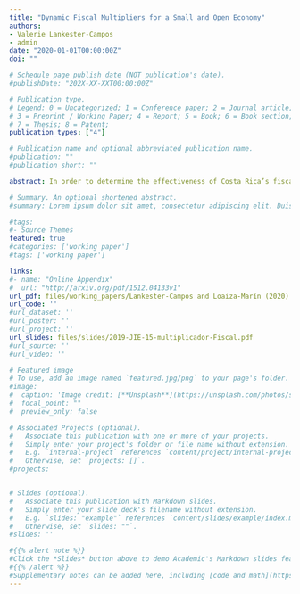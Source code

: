 ```yaml
---
title: "Dynamic Fiscal Multipliers for a Small and Open Economy"
authors:
- Valerie Lankester-Campos
- admin
date: "2020-01-01T00:00:00Z"
doi: ""

# Schedule page publish date (NOT publication's date).
#publishDate: "202X-XX-XXT00:00:00Z"

# Publication type.
# Legend: 0 = Uncategorized; 1 = Conference paper; 2 = Journal article;
# 3 = Preprint / Working Paper; 4 = Report; 5 = Book; 6 = Book section;
# 7 = Thesis; 8 = Patent;
publication_types: ["4"]

# Publication name and optional abbreviated publication name.
#publication: ""
#publication_short: ""

abstract: In order to determine the effectiveness of Costa Rica’s fiscal policy, we use a structural autoregressive vector model with quarterly data from 1991 to 2018 to estimate its multipliers. From the results, it is possible to conclude that a more flexible expenditure improves fiscal policy effectiveness, and that the effect of increments in taxes is negative on output and highly time persistent. The analysis is complemented with the results of a smooth transition autoregressive vector model, for different output scenarios (over and under potential growth), which shows that increments in government consumption and capital expenditure have different impact given the economic cycle; it is positive during recessions but negative in expansions. A possible explanation for the latter is the high fiscal deficit, which channels the transmission mechanism through negative expectations and crowding-out effects. Finally, given our estimations, there is an intuitive fiscal policy recommendation of an expansionary fiscal policy through increases in government consumption or capital expenditures may help overcome a crisis, but special attention should be drawn towards its funding and temporal validity.

# Summary. An optional shortened abstract.
#summary: Lorem ipsum dolor sit amet, consectetur adipiscing elit. Duis posuere tellus ac convallis placerat. Proin tincidunt magna sed ex sollicitudin condimentum.

#tags:
#- Source Themes
featured: true
#categories: ['working paper']
#tags: ['working paper']

links:
#- name: "Online Appendix"
#  url: "http://arxiv.org/pdf/1512.04133v1"
url_pdf: files/working_papers/Lankester-Campos and Loaiza-Marín (2020) Dynamic Fiscal Multipliers Costa Rica BCCR 2020-DT-04.pdf
url_code: ''
#url_dataset: ''
#url_poster: ''
#url_project: ''
url_slides: files/slides/2019-JIE-15-multiplicador-Fiscal.pdf
#url_source: ''
#url_video: ''

# Featured image
# To use, add an image named `featured.jpg/png` to your page's folder. 
#image:
#  caption: 'Image credit: [**Unsplash**](https://unsplash.com/photos/s9CC2SKySJM)'
#  focal_point: ""
#  preview_only: false

# Associated Projects (optional).
#   Associate this publication with one or more of your projects.
#   Simply enter your project's folder or file name without extension.
#   E.g. `internal-project` references `content/project/internal-project/index.md`.
#   Otherwise, set `projects: []`.
#projects:


# Slides (optional).
#   Associate this publication with Markdown slides.
#   Simply enter your slide deck's filename without extension.
#   E.g. `slides: "example"` references `content/slides/example/index.md`.
#   Otherwise, set `slides: ""`.
#slides: ''

#{{% alert note %}}
#Click the *Slides* button above to demo Academic's Markdown slides feature.
#{{% /alert %}}
#Supplementary notes can be added here, including [code and math](https://sourcethemes.com/academic/docs/writing-markdown-latex/).
---
```



